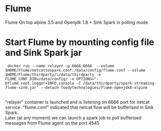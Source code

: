 # Flume<br/>
Flume On top alpine 3.5 and Openjdk 1.8 + Sink Spark in polling mode<br/>
# Start Flume by mounting config file and Sink Spark jar<br/>
```
 docker run --name relayer -p 6666:6666  --volume $HOME/Flume/netcattospark.conf:/data/config/flume.conf --volume $HOME/Flume/thirdparty/:/data/thirdparty -e FLUME_CONF_DIR=/data/config/ -e OPTIONS="-Dflume.root.logger=INFO,console -C /data/thirdparty/spark-streaming-flume-sink.jar" --detach foodytechnologies/flume-openjdk8-alpine
 ```
<br/>
"relayer" container is launched and is listening on 6666 port for netcat service. "flume.conf" indicated that netcat flow will be bufferised in Sink Spark.<br/>
Later (at any moment) we can launch a spark job to poll bufferised messages from Flume agent on the port 4545
